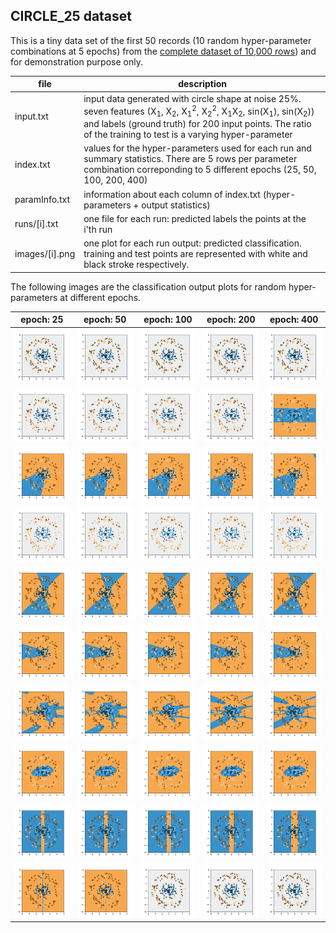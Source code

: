 ## CIRCLE_25 dataset

This is a tiny data set of the first 50 records (10 random hyper-parameter combinations at 5 epochs) from the [complete dataset of 10,000 rows](https://drive.google.com/uc?id=0Bz2L2qpV9PICNmYxd0NhbW9PbnM&export=download)) and for demonstration purpose only.

| file | description |
|----|----|
| input.txt | input data generated with circle shape at noise 25%. seven features (X<sub>1</sub>, X<sub>2</sub>, X<sub>1</sub><sup>2</sup>, X<sub>2</sub><sup>2</sup>, X<sub>1</sub>X<sub>2</sub>, sin(X<sub>1</sub>), sin(X<sub>2</sub>)) and labels (ground truth) for 200 input points. The ratio of the training to test is a varying hyper-parameter |
| index.txt | values for the hyper-parameters used for each run and summary statistics. There are 5 rows per parameter combination correponding to 5 different epochs (25, 50, 100, 200, 400) |
| paramInfo.txt | information about each column of index.txt (hyper-parameters + output statistics)|
| runs/[i].txt | one file for each run: predicted labels the points at the i'th run |
| images/[i].png | one plot for each run output: predicted classification. training and test points are represented with white and black stroke respectively.|

The following images are the classification output plots for random hyper-parameters at different epochs.

| epoch: 25 | epoch: 50 | epoch: 100 | epoch: 200 | epoch: 400 |
|----|----|----|----|----|
![](images/0.png)|![](images/1.png)|![](images/2.png)|![](images/3.png)|![](images/4.png)|
![](images/5.png)|![](images/6.png)|![](images/7.png)|![](images/8.png)|![](images/9.png)|
![](images/10.png)|![](images/11.png)|![](images/12.png)|![](images/13.png)|![](images/14.png)|
![](images/15.png)|![](images/16.png)|![](images/17.png)|![](images/18.png)|![](images/19.png)|
![](images/20.png)|![](images/21.png)|![](images/22.png)|![](images/23.png)|![](images/24.png)|
![](images/25.png)|![](images/26.png)|![](images/27.png)|![](images/28.png)|![](images/29.png)|
![](images/30.png)|![](images/31.png)|![](images/32.png)|![](images/33.png)|![](images/34.png)|
![](images/35.png)|![](images/36.png)|![](images/37.png)|![](images/38.png)|![](images/39.png)|
![](images/40.png)|![](images/41.png)|![](images/42.png)|![](images/43.png)|![](images/44.png)|
![](images/45.png)|![](images/46.png)|![](images/47.png)|![](images/48.png)|![](images/49.png)|
